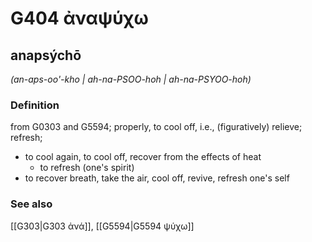 # G404 ἀναψύχω

## anapsýchō

_(an-aps-oo'-kho | ah-na-PSOO-hoh | ah-na-PSYOO-hoh)_

### Definition

from G0303 and G5594; properly, to cool off, i.e., (figuratively) relieve; refresh; 

- to cool again, to cool off, recover from the effects of heat
  - to refresh (one's spirit)
- to recover breath, take the air, cool off, revive, refresh one's self

### See also

[[G303|G303 ἀνά]], [[G5594|G5594 ψύχω]]
